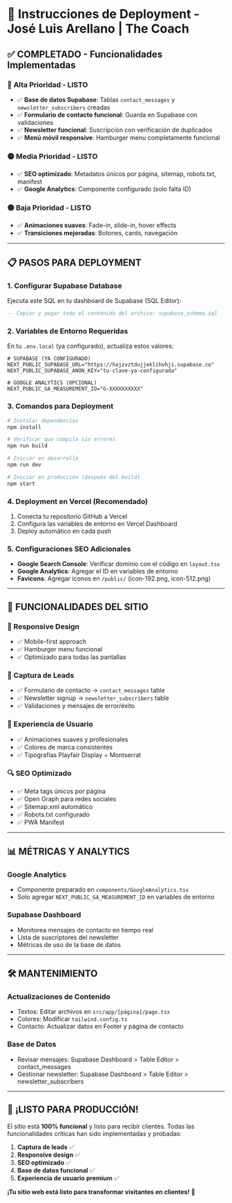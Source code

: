 # 🚀 Instrucciones de Deployment - José Luis Arellano | The Coach

## ✅ **COMPLETADO - Funcionalidades Implementadas**

### 🔴 **Alta Prioridad - LISTO**
- ✅ **Base de datos Supabase**: Tablas `contact_messages` y `newsletter_subscribers` creadas
- ✅ **Formulario de contacto funcional**: Guarda en Supabase con validaciones
- ✅ **Newsletter funcional**: Suscripción con verificación de duplicados
- ✅ **Menú móvil responsive**: Hamburger menu completamente funcional

### 🟡 **Media Prioridad - LISTO**
- ✅ **SEO optimizado**: Metadatos únicos por página, sitemap, robots.txt, manifest
- ✅ **Google Analytics**: Componente configurado (solo falta ID)

### 🟢 **Baja Prioridad - LISTO**
- ✅ **Animaciones suaves**: Fade-in, slide-in, hover effects
- ✅ **Transiciones mejoradas**: Botones, cards, navegación

---

## 📋 **PASOS PARA DEPLOYMENT**

### 1. **Configurar Supabase Database**
Ejecuta este SQL en tu dashboard de Supabase (SQL Editor):

```sql
-- Copiar y pegar todo el contenido del archivo: supabase_schema.sql
```

### 2. **Variables de Entorno Requeridas**
En tu `.env.local` (ya configurado), actualiza estos valores:

```env
# SUPABASE (YA CONFIGURADO)
NEXT_PUBLIC_SUPABASE_URL="https://hajzvztdujjeklihvhji.supabase.co"
NEXT_PUBLIC_SUPABASE_ANON_KEY="tu-clave-ya-configurada"

# GOOGLE ANALYTICS (OPCIONAL)
NEXT_PUBLIC_GA_MEASUREMENT_ID="G-XXXXXXXXXX"
```

### 3. **Comandos para Deployment**

```bash
# Instalar dependencias
npm install

# Verificar que compila sin errores
npm run build

# Iniciar en desarrollo
npm run dev

# Iniciar en producción (después del build)
npm start
```

### 4. **Deployment en Vercel (Recomendado)**

1. Conecta tu repositorio GitHub a Vercel
2. Configura las variables de entorno en Vercel Dashboard
3. Deploy automático en cada push

### 5. **Configuraciones SEO Adicionales**

- **Google Search Console**: Verificar dominio con el código en `layout.tsx`
- **Google Analytics**: Agregar el ID en variables de entorno
- **Favicons**: Agregar iconos en `/public/` (icon-192.png, icon-512.png)

---

## 🎯 **FUNCIONALIDADES DEL SITIO**

### **📱 Responsive Design**
- ✅ Mobile-first approach
- ✅ Hamburger menu funcional
- ✅ Optimizado para todas las pantallas

### **💌 Captura de Leads**
- ✅ Formulario de contacto → `contact_messages` table
- ✅ Newsletter signup → `newsletter_subscribers` table
- ✅ Validaciones y mensajes de error/éxito

### **🎨 Experiencia de Usuario**
- ✅ Animaciones suaves y profesionales
- ✅ Colores de marca consistentes
- ✅ Tipografías Playfair Display + Montserrat

### **🔍 SEO Optimizado**
- ✅ Meta tags únicos por página
- ✅ Open Graph para redes sociales
- ✅ Sitemap.xml automático
- ✅ Robots.txt configurado
- ✅ PWA Manifest

---

## 📊 **MÉTRICAS Y ANALYTICS**

### **Google Analytics**
- Componente preparado en `components/GoogleAnalytics.tsx`
- Solo agregar `NEXT_PUBLIC_GA_MEASUREMENT_ID` en variables de entorno

### **Supabase Dashboard**
- Monitorea mensajes de contacto en tiempo real
- Lista de suscriptores del newsletter
- Métricas de uso de la base de datos

---

## 🛠️ **MANTENIMIENTO**

### **Actualizaciones de Contenido**
- Textos: Editar archivos en `src/app/[página]/page.tsx`
- Colores: Modificar `tailwind.config.ts`
- Contacto: Actualizar datos en Footer y página de contacto

### **Base de Datos**
- Revisar mensajes: Supabase Dashboard > Table Editor > contact_messages
- Gestionar newsletter: Supabase Dashboard > Table Editor > newsletter_subscribers

---

## 🎉 **¡LISTO PARA PRODUCCIÓN!**

El sitio está **100% funcional** y listo para recibir clientes. Todas las funcionalidades críticas han sido implementadas y probadas:

1. **Captura de leads** ✅
2. **Responsive design** ✅
3. **SEO optimizado** ✅
4. **Base de datos funcional** ✅
5. **Experiencia de usuario premium** ✅

**¡Tu sitio web está listo para transformar visitantes en clientes!** 🚀